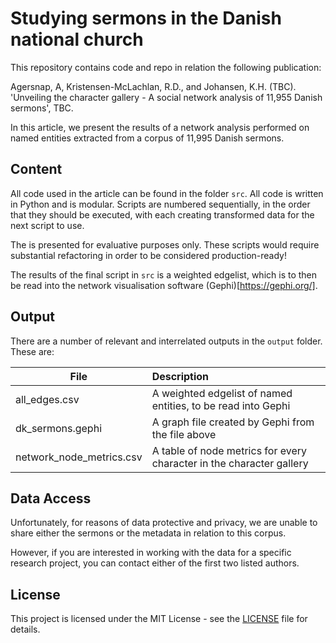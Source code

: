 # Studying sermons in the Danish national church

This repository contains code and repo in relation the following publication:

Agersnap, A, Kristensen-McLachlan, R.D., and Johansen, K.H. (TBC). 'Unveiling the character gallery - A social network analysis of 11,955 Danish sermons', TBC.

In this article, we present the results of a network analysis performed on named entities extracted from a corpus of 11,995 Danish sermons.

## Content

All code used in the article can be found in the folder ```src```. All code is written in Python and is modular. Scripts are numbered sequentially, in the order that they should be executed, with each creating transformed data for the next script to use.

The is presented for evaluative purposes only. These scripts would require substantial refactoring in order to be considered production-ready!

The results of the final script in ```src``` is a weighted edgelist, which is to then be read into the network visualisation software (Gephi)[https://gephi.org/].

## Output

There are a number of relevant and interrelated outputs in the ```output``` folder. These are:

| File | Description|
|--------|:-----------|
| all_edges.csv | A weighted edgelist of named entities, to be read into Gephi |
| dk_sermons.gephi | A graph file created by Gephi from the file above |
| network_node_metrics.csv | A table of node metrics for every character in the character gallery |

## Data Access
Unfortunately, for reasons of data protective and privacy, we are unable to share either the sermons or the metadata in relation to this corpus.

However, if you are interested in working with the data for a specific research project, you can contact either of the first two listed authors.


## License

This project is licensed under the MIT License - see the [LICENSE](LICENSE) file for details.
